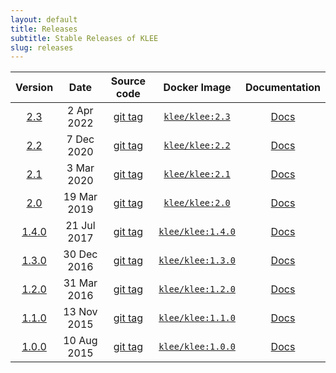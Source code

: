 ```yaml
---
layout: default
title: Releases
subtitle: Stable Releases of KLEE
slug: releases
---
```


| Version         | Date          | Source code      | Docker Image            | Documentation  |
|:---------------:|:-------------:|:----------------:|:-----------------------:|:--------------:|
| [2.3][rn2_3]  |   2 Apr 2022 | [git tag][tb2_3] | [`klee/klee:2.3`][di] | [Docs][doc2_3] |
| [2.2][rn2_2]  |   7 Dec 2020 | [git tag][tb2_2] | [`klee/klee:2.2`][di] | [Docs][doc2_2] |
| [2.1][rn2_1]  |   3 Mar 2020 | [git tag][tb2_1] | [`klee/klee:2.1`][di] | [Docs][doc2_1] |
| [2.0][rn2_0]  |  19 Mar 2019 | [git tag][tb2_0] | [`klee/klee:2.0`][di] | [Docs][doc2_0] |
| [1.4.0][rn1_4]  |  21 Jul 2017 | [git tag][tb1_4] | [`klee/klee:1.4.0`][di] | [Docs][doc1_4] |
| [1.3.0][rn1_3]  |  30 Dec 2016  | [git tag][tb1_3] | [`klee/klee:1.3.0`][di] | [Docs][doc1_3] |
| [1.2.0][rn1_2]  |  31 Mar 2016  | [git tag][tb1_2] | [`klee/klee:1.2.0`][di] | [Docs][doc1_2] |
| [1.1.0][rn1_1]  |  13 Nov 2015  | [git tag][tb1_1] | [`klee/klee:1.1.0`][di] | [Docs][doc1_1] |
| [1.0.0][rn1_0]  |  10 Aug 2015  | [git tag][tb1_0] | [`klee/klee:1.0.0`][di] | [Docs][doc1_0] |

[rn2_3]: {{site.repository}}/releases/tag/v2.3
[rn2_2]: {{site.repository}}/releases/tag/v2.2
[rn2_1]: {{site.repository}}/releases/tag/v2.1
[rn2_0]: {{site.repository}}/releases/tag/v2.0
[rn1_4]: {{site.repository}}/releases/tag/v1.4.0
[rn1_3]: {{site.repository}}/releases/tag/v1.3.0
[rn1_2]: {{site.repository}}/releases/tag/v1.2.0
[rn1_1]: {{site.repository}}/releases/tag/v1.1.0
[rn1_0]: {{site.repository}}/releases/tag/v1.0.0

[doc2_3]: {{site.baseurl}}/releases/docs/v2.3
[doc2_2]: {{site.baseurl}}/releases/docs/v2.2
[doc2_1]: {{site.baseurl}}/releases/docs/v2.1
[doc2_0]: {{site.baseurl}}/releases/docs/v2.0
[doc1_4]: {{site.baseurl}}/releases/docs/v1.4.0
[doc1_3]: {{site.baseurl}}/releases/docs/v1.3.0
[doc1_2]: {{site.baseurl}}/releases/docs/v1.2.0
[doc1_1]: {{site.baseurl}}/releases/docs/v1.1.0
[doc1_0]: {{site.baseurl}}/releases/docs/v1.0.0

[tb2_3]: {{site.repository}}/tree/v2.3
[tb2_2]: {{site.repository}}/tree/v2.2
[tb2_1]: {{site.repository}}/tree/v2.1
[tb2_0]: {{site.repository}}/tree/v2.0
[tb1_4]: {{site.repository}}/tree/v1.4.0
[tb1_3]: {{site.repository}}/tree/v1.3.0
[tb1_2]: {{site.repository}}/tree/v1.2.0
[tb1_1]: {{site.repository}}/tree/v1.1.0
[tb1_0]: {{site.repository}}/tree/v1.0.0

[di]: https://hub.docker.com/r/klee/klee/tags/
